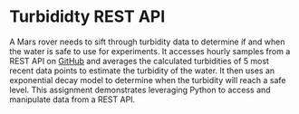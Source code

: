# Turbididty REST API

A Mars rover needs to sift through turbidity data to determine if and when the water is safe to use for experiments. It accesses hourly samples from a REST API on [GitHub](https://raw.githubusercontent.com/wjallen/turbidity/main/turbidity_data.json) and averages the calculated turbidities of 5 most recent data points to estimate the turbidity of the water. It then uses an exponential decay model to determine when the turbidity will reach a safe level. This assignment demonstrates leveraging Python to access and manipulate data from a REST API.
